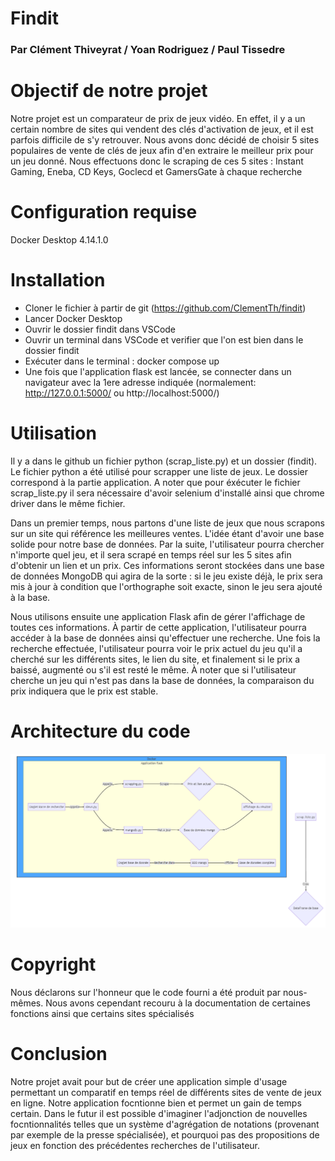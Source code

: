 # Findit
### Par Clément Thiveyrat / Yoan Rodriguez / Paul Tissedre

# Objectif de notre projet

Notre projet est un comparateur de prix de jeux vidéo. En effet, il y a un certain nombre de sites qui vendent des clés d'activation de jeux, et il est parfois difficile de s'y retrouver. Nous avons donc décidé de choisir 5 sites populaires de vente de clés de jeux afin d'en extraire le meilleur prix pour un jeu donné. Nous effectuons donc le scraping de ces 5 sites : Instant Gaming, Eneba, CD Keys, Goclecd et GamersGate à chaque recherche

# Configuration requise

Docker Desktop 4.14.1.0

# Installation

- Cloner le fichier à partir de git (https://github.com/ClementTh/findit)
- Lancer Docker Desktop
- Ouvrir le dossier findit dans VSCode
- Ouvrir un terminal dans VSCode et verifier que l'on est bien dans le dossier findit
- Exécuter dans le terminal : docker compose up
- Une fois que l'application flask est lancée, se connecter dans un navigateur avec la 1ere adresse indiquée (normalement: http://127.0.0.1:5000/ ou http://localhost:5000/)

# Utilisation

Il y a dans le github un fichier python (scrap_liste.py) et un dossier (findit). Le fichier python a été utilisé pour scrapper une liste de jeux. Le dossier correspond à la partie application. A noter que pour éxécuter le fichier scrap_liste.py il sera nécessaire d'avoir selenium d'installé ainsi que chrome driver dans le même fichier.

Dans un premier temps, nous partons d'une liste de jeux que nous scrapons sur un site qui référence les meilleures ventes. L'idée étant d'avoir une base solide pour notre base de données. Par la suite, l'utilisateur pourra chercher n'importe quel jeu, et il sera scrapé en temps réel sur les 5 sites afin d'obtenir un lien et un prix. Ces informations seront stockées dans une base de données MongoDB qui agira de la sorte : si le jeu existe déjà, le prix sera mis à jour à condition que l'orthographe soit exacte, sinon le jeu sera ajouté à la base.

Nous utilisons ensuite une application Flask afin de gérer l'affichage de toutes ces informations. À partir de cette application, l'utilisateur pourra accéder à la base de données ainsi qu'effectuer une recherche. Une fois la recherche effectuée, l'utilisateur pourra voir le prix actuel du jeu qu'il a cherché sur les différents sites, le lien du site, et finalement si le prix a baissé, augmenté ou s'il est resté le même. À noter que si l'utilisateur cherche un jeu qui n'est pas dans la base de données, la comparaison du prix indiquera que le prix est stable.


# Architecture du code 

![image](https://github.com/ClementTh/findit/blob/8179de180a45a32f07099d46ae8cf9ed7f7e6a04/graph.PNG)

# Copyright

Nous déclarons sur l'honneur que le code fourni a été produit par nous-mêmes. Nous avons cependant recouru à la documentation de certaines fonctions ainsi que certains sites spécialisés

# Conclusion

Notre projet avait pour but de créer une application simple d'usage permettant un comparatif en temps réel de différents sites de vente de jeux en ligne. Notre application focntionne bien et permet un gain de temps certain. Dans le futur il est possible d'imaginer l'adjonction de nouvelles focntionnalités telles que un système d'agrégation de notations (provenant par exemple de la presse spécialisée), et pourquoi pas des propositions de jeux en fonction des précédentes recherches de l'utilisateur.
